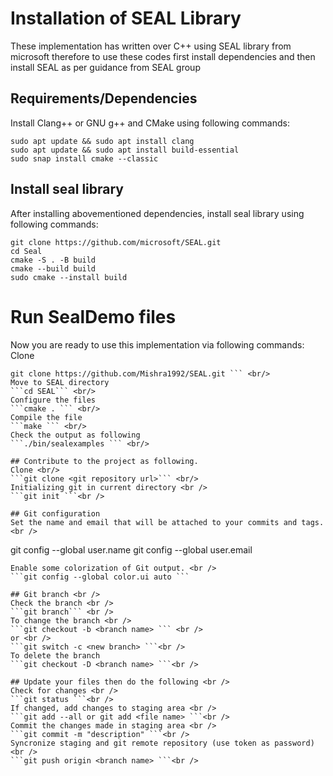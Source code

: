 # Installation of SEAL Library 
These implementation has written over C++ using SEAL library from microsoft therefore to use these codes first install dependencies and then install SEAL as per guidance from SEAL group
## Requirements/Dependencies 
Install Clang++ or GNU g++ and CMake using following commands: <br />
```
sudo apt update && sudo apt install clang
sudo apt update && sudo apt install build-essential
sudo snap install cmake --classic
```
## Install seal library
After installing abovementioned dependencies, install seal library using following commands:
```
git clone https://github.com/microsoft/SEAL.git
cd Seal
cmake -S . -B build
cmake --build build
sudo cmake --install build
```

# Run SealDemo files 
Now you are ready to use this implementation via following commands:
Clone <br/>
```
git clone https://github.com/Mishra1992/SEAL.git ``` <br/>
Move to SEAL directory
```cd SEAL``` <br/>
Configure the files
```cmake . ``` <br/>
Compile the file
```make ``` <br/>
Check the output as following 
```./bin/sealexamples ``` <br/>

## Contribute to the project as following.
Clone <br/>
```git clone <git repository url>``` <br/>
Initializing git in current directory <br />
```git init ```<br />

## Git configuration 
Set the name and email that will be attached to your commits and tags. <br />
```
git config --global user.name <user name> 
git config --global user.email <email id> 
```
Enable some colorization of Git output. <br />
```git config --global color.ui auto ```

## Git branch <br />
Check the branch <br />
```git branch``` <br />
To change the branch <br />
```git checkout -b <branch name> ``` <br />
or <br />
```git switch -c <new branch> ```<br />
To delete the branch
```git checkout -D <branch name> ```<br />

## Update your files then do the following <br />
Check for changes <br />
```git status ```<br />
If changed, add changes to staging area <br />
```git add --all or git add <file name> ```<br />
Commit the changes made in staging area <br />
```git commit -m "description" ```<br />
Syncronize staging and git remote repository (use token as password) <br />
```git push origin <branch name> ```<br />
